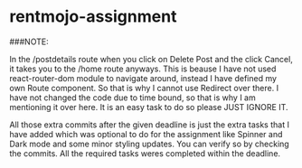 # rentmojo-assignment
###NOTE: 

In the /postdetails route when you click on Delete Post and the click Cancel, it takes you to the /home route anyways. This is beause I have not used react-router-dom module to navigate around, instead I have defined my own Route component. So that is why I cannot use Redirect over there. I have not changed the code due to time bound, so that is why I am mentioning it over here. It is an easy task to do so please JUST IGNORE IT.

All those extra commits after the given deadline is just the extra tasks that I have added which was optional to do for the assignment like Spinner and Dark mode and some minor styling updates. You can verify so by checking the commits. All the required tasks weres completed within the deadline.
